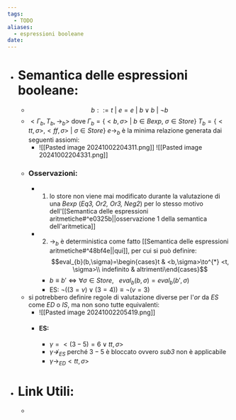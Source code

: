 ```yaml
---
tags:
  - TODO
aliases:
  - espressioni booleane
date:
---
```

- # Semantica delle espressioni booleane:
	- $$b::= t\ |\ e=e\ |\ b \vee b\ |\ \neg b$$
	- $<\Gamma_{b}, T_{b}, \to_{b}>$ dove $\Gamma_{b}=\{<b, \sigma>\ |\ b\in Bexp,\ \sigma \in Store\}$ 
	  $T_{b}=\{<tt, \sigma>, <ff, \sigma>\ |\ \sigma \in Store\}$
	  $e \to_{b}$ è la minima relazione generata dai seguenti assiomi:
		- ![[Pasted image 20241002204311.png]]
		  ![[Pasted image 20241002204331.png]]
	- ### Osservazioni:
		- 1) lo store non viene mai modificato durante la valutazione di una $Bexp$ (_Eq3, Or2, Or3, Neg2_) per lo stesso motivo dell'[[Semantica delle espressioni aritmetiche#^e0325b||osservazione 1 della semantica dell'aritmetica]]  
		- 2) $\to_{b}$ è deterministica come fatto [[Semantica delle espressioni aritmetiche#^48bf4e||qui]], per cui si può definire:$$eval_{b}(b,\sigma)=\begin{cases}t & <b,\sigma>\to^{*} <t, \sigma>\\ indefinito & altrimenti\end{cases}$$
			- $b\equiv b'\iff \forall \sigma\in Store,\ \ \ eval_{b}(b,\sigma)=eval_{b}(b',\sigma)$ 
			- ES: $\neg((3=v)\vee (3=4))\equiv \neg(v=3)$
	- si potrebbero definire regole di valutazione diverse per l'_or_ da _ES_ come _ED_ o _IS_, ma non sono tutte equivalenti:
		-  ![[Pasted image 20241002205419.png]]
		- #### ES:
			- $\gamma=<(3-5)=6 \vee tt, \sigma>$
			- $\gamma\not\to_{ES}$ perché $3-5$ è bloccato ovvero _sub3_ non è applicabile
			- $\gamma\to_{ED} <tt,\sigma>$
- # Link Utili:
	- 